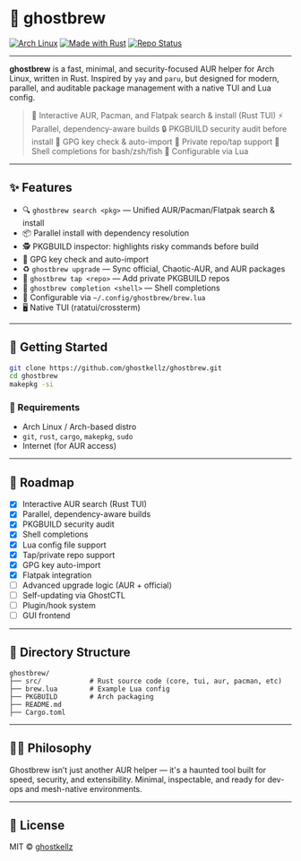 # 👻 ghostbrew

[![Arch Linux](https://img.shields.io/badge/platform-Arch%20Linux-1793d1?logo=arch-linux&logoColor=white)](https://archlinux.org)
[![Made with Rust](https://img.shields.io/badge/made%20with-Rust-000000?logo=rust&logoColor=white)](https://www.rust-lang.org/)
[![Repo Status](https://img.shields.io/badge/status-active-success?style=flat-square)](https://github.com/ghostkellz/ghostbrew)

---

**ghostbrew** is a fast, minimal, and security-focused AUR helper for Arch Linux, written in Rust.
Inspired by `yay` and `paru`, but designed for modern, parallel, and auditable package management with a native TUI and Lua config.

> 🧪 Interactive AUR, Pacman, and Flatpak search & install (Rust TUI)
> ⚡ Parallel, dependency-aware builds
> 🔒 PKGBUILD security audit before install
> 🔑 GPG key check & auto-import
> 🏴 Private repo/tap support
> 🐚 Shell completions for bash/zsh/fish
> 💾 Configurable via Lua

---

## ✨ Features

* 🔍 `ghostbrew search <pkg>` — Unified AUR/Pacman/Flatpak search & install
* 📦 Parallel install with dependency resolution
* 🕵️ PKGBUILD inspector: highlights risky commands before build
* 🔑 GPG key check and auto-import
* ♻️ `ghostbrew upgrade` — Sync official, Chaotic-AUR, and AUR packages
* 🏴 `ghostbrew tap <repo>` — Add private PKGBUILD repos
* 🐚 `ghostbrew completion <shell>` — Shell completions
* 💪 Configurable via `~/.config/ghostbrew/brew.lua`
* 🖥️ Native TUI (ratatui/crossterm)

---

## 🚀 Getting Started

```bash
git clone https://github.com/ghostkellz/ghostbrew.git
cd ghostbrew
makepkg -si
```

### 🔧 Requirements

* Arch Linux / Arch-based distro
* `git`, `rust`, `cargo`, `makepkg`, `sudo`
* Internet (for AUR access)

---

## 🔮 Roadmap

* [x] Interactive AUR search (Rust TUI)
* [x] Parallel, dependency-aware builds
* [x] PKGBUILD security audit
* [x] Shell completions
* [x] Lua config file support
* [x] Tap/private repo support
* [x] GPG key auto-import
* [x] Flatpak integration
* [ ] Advanced upgrade logic (AUR + official)
* [ ] Self-updating via GhostCTL
* [ ] Plugin/hook system
* [ ] GUI frontend

---

## 📂 Directory Structure

```
ghostbrew/
├── src/            # Rust source code (core, tui, aur, pacman, etc)
├── brew.lua        # Example Lua config
├── PKGBUILD        # Arch packaging
├── README.md
├── Cargo.toml
```

---

## 🧙‍♂️ Philosophy

Ghostbrew isn’t just another AUR helper — it's a haunted tool built for speed, security, and extensibility. Minimal, inspectable, and ready for dev-ops and mesh-native environments.

---

## 📝 License

MIT © [ghostkellz](https://github.com/ghostkellz)

